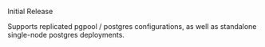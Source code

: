 Initial Release

Supports replicated pgpool / postgres configurations, as well as
standalone single-node postgres deployments.
